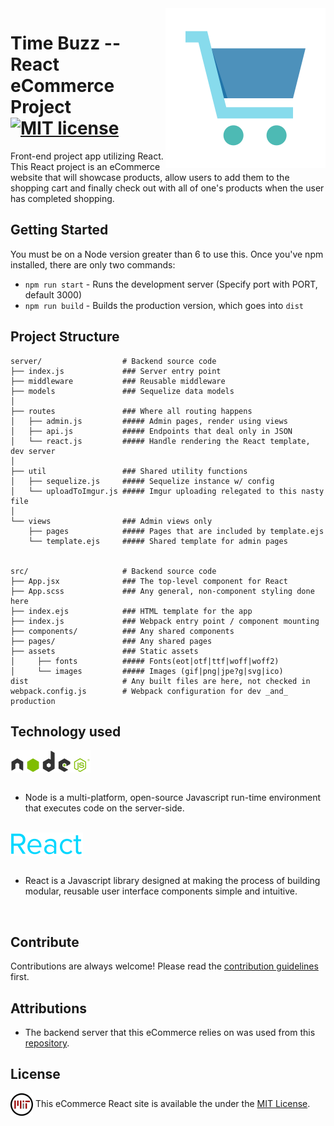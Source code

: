 <img src="src/assets/images/shoppingCart.png" align="right" />

# Time Buzz -- React eCommerce Project [![MIT license](https://img.shields.io/badge/license-MIT-blue.svg)](https://raw.githubusercontent.com/samirdhebar/Price-Buzz/master/LICENSE.md)
Front-end project app utilizing React. This React project is an eCommerce website that will showcase products, allow users to add them to the shopping cart and finally check out with all of one's products when the user has completed shopping.

## Getting Started

You must be on a Node version greater than 6 to use this. Once you've npm
installed, there are only two commands:

* `npm run start` - Runs the development server (Specify port with PORT, default 3000)
* `npm run build` - Builds the production version, which goes into `dist`

## Project Structure

```
server/       		     # Backend source code
├── index.js   			 ### Server entry point
├── middleware 			 ### Reusable middleware
├── models     			 ### Sequelize data models
│
├── routes               ### Where all routing happens
│   ├── admin.js         ##### Admin pages, render using views
│   ├── api.js           ##### Endpoints that deal only in JSON
│   └── react.js         ##### Handle rendering the React template, dev server
│
├── util                 ### Shared utility functions
│   ├── sequelize.js     ##### Sequelize instance w/ config
│   └── uploadToImgur.js ##### Imgur uploading relegated to this nasty file
│
└── views                ### Admin views only
    ├── pages            ##### Pages that are included by template.ejs
    └── template.ejs     ##### Shared template for admin pages


src/       		         # Backend source code
├── App.jsx        		 ### The top-level component for React
├── App.scss             ### Any general, non-component styling done here
├── index.ejs            ### HTML template for the app
├── index.js             ### Webpack entry point / component mounting
├── components/          ### Any shared components
├── pages/               ### Any shared pages
├── assets               ### Static assets
│     ├── fonts          ##### Fonts(eot|otf|ttf|woff|woff2)
│     └── images         ##### Images (gif|png|jpe?g|svg|ico)
dist                     # Any built files are here, not checked in
webpack.config.js        # Webpack configuration for dev _and_ production

```
## Technology used

<img src="src/assets/images/node.png" align= "center" /> <br><br>  
* Node is a multi-platform, open-source Javascript run-time environment that executes code on the server-side.
<br><br>

<img src="src/assets/images/react1.png" align= "center" /> <br><br>
* React is a Javascript library designed at making the process of building modular, reusable user interface components simple and intuitive.
<br>

## Contribute

Contributions are always welcome!
Please read the [contribution guidelines](Contributing.md) first.

## Attributions

* The backend server that this eCommerce relies on was used from this [repository](https://github.com/wbobeirne/nycda-ecommerce-server).

## License

<img src="src/assets/images/mitLicense.png" align= "center" />  This eCommerce React site is available the under the [MIT License](https://github.com/samirdhebar/Price-Buzz/blob/master/LICENSE.md).
